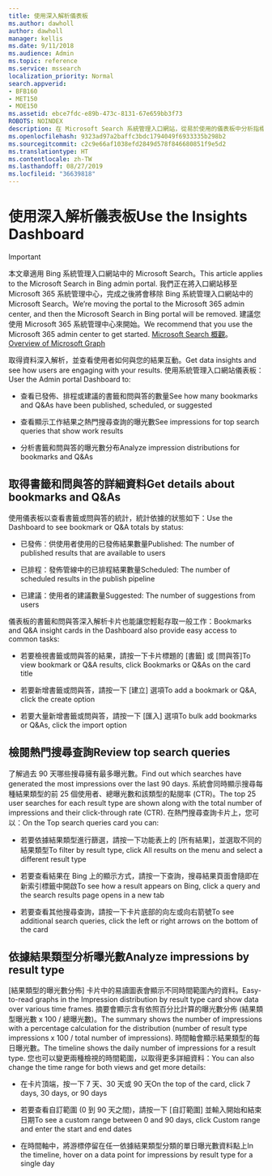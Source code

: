 ```yaml
---
title: 使用深入解析儀表板
ms.author: dawholl
author: dawholl
manager: kellis
ms.date: 9/11/2018
ms.audience: Admin
ms.topic: reference
ms.service: mssearch
localization_priority: Normal
search.appverid:
- BFB160
- MET150
- MOE150
ms.assetid: ebce7fdc-e89b-473c-8131-67e659bb3f73
ROBOTS: NOINDEX
description: 在 Microsoft Search 系統管理入口網站，從易於使用的儀表板中分析指標並管理內容
ms.openlocfilehash: 9323ad97a2baffc3bdc1794049f6933335b298b2
ms.sourcegitcommit: c2c9e66af1038efd2849d578f846680851f9e5d2
ms.translationtype: HT
ms.contentlocale: zh-TW
ms.lasthandoff: 08/27/2019
ms.locfileid: "36639818"
---
```

# <a name="use-the-insights-dashboard"></a><span data-ttu-id="1869b-103">使用深入解析儀表板</span><span class="sxs-lookup"><span data-stu-id="1869b-103">Use the Insights Dashboard</span></span>

> [!IMPORTANT]
> <span data-ttu-id="1869b-104">本文章適用 Bing 系統管理入口網站中的 Microsoft Search。</span><span class="sxs-lookup"><span data-stu-id="1869b-104">This article applies to the Microsoft Search in Bing admin portal.</span></span> <span data-ttu-id="1869b-105">我們正在將入口網站移至 Microsoft 365 系統管理中心，完成之後將會移除 Bing 系統管理入口網站中的 Microsoft Search。</span><span class="sxs-lookup"><span data-stu-id="1869b-105">We’re moving the portal to the Microsoft 365 admin center, and then the Microsoft Search in Bing portal will be removed.</span></span> <span data-ttu-id="1869b-106">建議您使用 Microsoft 365 系統管理中心來開始。</span><span class="sxs-lookup"><span data-stu-id="1869b-106">We recommend that you use the Microsoft 365 admin center to get started.</span></span> <span data-ttu-id="1869b-107">[Microsoft Search 概觀](overview-microsoft-search.md)。</span><span class="sxs-lookup"><span data-stu-id="1869b-107">[Overview of Microsoft Graph](overview-microsoft-search.md)</span></span>
    
<span data-ttu-id="1869b-108">取得資料深入解析，並查看使用者如何與您的結果互動。</span><span class="sxs-lookup"><span data-stu-id="1869b-108">Get data insights and see how users are engaging with your results.</span></span> <span data-ttu-id="1869b-109">使用系統管理入口網站儀表板：</span><span class="sxs-lookup"><span data-stu-id="1869b-109">User the Admin portal Dashboard to:</span></span>
  
- <span data-ttu-id="1869b-110">查看已發佈、排程或建議的書籤和問與答的數量</span><span class="sxs-lookup"><span data-stu-id="1869b-110">See how many bookmarks and Q&As have been published, scheduled, or suggested</span></span>
    
- <span data-ttu-id="1869b-111">查看顯示工作結果之熱門搜尋查詢的曝光數</span><span class="sxs-lookup"><span data-stu-id="1869b-111">See impressions for top search queries that show work results</span></span>
    
- <span data-ttu-id="1869b-112">分析書籤和問與答的曝光數分布</span><span class="sxs-lookup"><span data-stu-id="1869b-112">Analyze impression distributions for bookmarks and Q&As</span></span>
    
## <a name="get-details-about-bookmarks-and-qas"></a><span data-ttu-id="1869b-113">取得書籤和問與答的詳細資料</span><span class="sxs-lookup"><span data-stu-id="1869b-113">Get details about bookmarks and Q&As</span></span>

<span data-ttu-id="1869b-114">使用儀表板以查看書籤或問與答的統計，統計依據的狀態如下：</span><span class="sxs-lookup"><span data-stu-id="1869b-114">Use the Dashboard to see bookmark or Q&A totals by status:</span></span>
  
- <span data-ttu-id="1869b-115">已發佈︰供使用者使用的已發佈結果數量</span><span class="sxs-lookup"><span data-stu-id="1869b-115">Published: The number of published results that are available to users</span></span>
    
- <span data-ttu-id="1869b-116">已排程：發佈管線中的已排程結果數量</span><span class="sxs-lookup"><span data-stu-id="1869b-116">Scheduled: The number of scheduled results in the publish pipeline</span></span>
    
- <span data-ttu-id="1869b-117">已建議：使用者的建議數量</span><span class="sxs-lookup"><span data-stu-id="1869b-117">Suggested: The number of suggestions from users</span></span>
    
<span data-ttu-id="1869b-118">儀表板的書籤和問與答深入解析卡片也能讓您輕鬆存取一般工作：</span><span class="sxs-lookup"><span data-stu-id="1869b-118">Bookmarks and Q&A insight cards in the Dashboard also provide easy access to common tasks:</span></span>
  
- <span data-ttu-id="1869b-119">若要檢視書籤或問與答的結果，請按一下卡片標題的 [書籤] 或 [問與答]</span><span class="sxs-lookup"><span data-stu-id="1869b-119">To view bookmark or Q&A results, click Bookmarks or Q&As on the card title</span></span>
    
- <span data-ttu-id="1869b-120">若要新增書籤或問與答，請按一下 [建立] 選項</span><span class="sxs-lookup"><span data-stu-id="1869b-120">To add a bookmark or Q&A, click the create option</span></span>
    
- <span data-ttu-id="1869b-121">若要大量新增書籤或問與答，請按一下 [匯入] 選項</span><span class="sxs-lookup"><span data-stu-id="1869b-121">To bulk add bookmarks or Q&As, click the import option</span></span>
    
## <a name="review-top-search-queries"></a><span data-ttu-id="1869b-122">檢閱熱門搜尋查詢</span><span class="sxs-lookup"><span data-stu-id="1869b-122">Review top search queries</span></span>

<span data-ttu-id="1869b-123">了解過去 90 天哪些搜尋擁有最多曝光數。</span><span class="sxs-lookup"><span data-stu-id="1869b-123">Find out which searches have generated the most impressions over the last 90 days.</span></span> <span data-ttu-id="1869b-124">系統會同時顯示搜尋每種結果類型的前 25 個使用者、總曝光數和該類型的點閱率 (CTR)。</span><span class="sxs-lookup"><span data-stu-id="1869b-124">The top 25 user searches for each result type are shown along with the total number of impressions and their click-through rate (CTR).</span></span> <span data-ttu-id="1869b-125">在熱門搜尋查詢卡片上，您可以：</span><span class="sxs-lookup"><span data-stu-id="1869b-125">On the Top search queries card you can:</span></span>
  
- <span data-ttu-id="1869b-126">若要依據結果類型進行篩選，請按一下功能表上的 [所有結果]，並選取不同的結果類型</span><span class="sxs-lookup"><span data-stu-id="1869b-126">To filter by result type, click All results on the menu and select a different result type</span></span>
    
- <span data-ttu-id="1869b-127">若要查看結果在 Bing 上的顯示方式，請按一下查詢，搜尋結果頁面會隨即在新索引標籤中開啟</span><span class="sxs-lookup"><span data-stu-id="1869b-127">To see how a result appears on Bing, click a query and the search results page opens in a new tab</span></span>
    
- <span data-ttu-id="1869b-128">若要查看其他搜尋查詢，請按一下卡片底部的向左或向右箭號</span><span class="sxs-lookup"><span data-stu-id="1869b-128">To see additional search queries, click the left or right arrows on the bottom of the card</span></span>
    
## <a name="analyze-impressions-by-result-type"></a><span data-ttu-id="1869b-129">依據結果類型分析曝光數</span><span class="sxs-lookup"><span data-stu-id="1869b-129">Analyze impressions by result type</span></span>

<span data-ttu-id="1869b-130">[結果類型的曝光數分佈] 卡片中的易讀圖表會顯示不同時間範圍內的資料。</span><span class="sxs-lookup"><span data-stu-id="1869b-130">Easy-to-read graphs in the Impression distribution by result type card show data over various time frames.</span></span> <span data-ttu-id="1869b-131">摘要會顯示含有依照百分比計算的曝光數分佈 (結果類型曝光數 x 100 / 總曝光數)。</span><span class="sxs-lookup"><span data-stu-id="1869b-131">The summary shows the number of impressions with a percentage calculation for the distribution (number of result type impressions x 100 / total number of impressions).</span></span> <span data-ttu-id="1869b-132">時間軸會顯示結果類型的每日曝光數。</span><span class="sxs-lookup"><span data-stu-id="1869b-132">The timeline shows the daily number of impressions for a result type.</span></span> <span data-ttu-id="1869b-133">您也可以變更兩種檢視的時間範圍，以取得更多詳細資料：</span><span class="sxs-lookup"><span data-stu-id="1869b-133">You can also change the time range for both views and get more details:</span></span>
  
- <span data-ttu-id="1869b-134">在卡片頂端，按一下 7 天、30 天或 90 天</span><span class="sxs-lookup"><span data-stu-id="1869b-134">On the top of the card, click 7 days, 30 days, or 90 days</span></span>
    
- <span data-ttu-id="1869b-135">若要查看自訂範圍 (0 到 90 天之間)，請按一下 [自訂範圍] 並輸入開始和結束日期</span><span class="sxs-lookup"><span data-stu-id="1869b-135">To see a custom range between 0 and 90 days, click Custom range and enter the start and end dates</span></span>
    
- <span data-ttu-id="1869b-136">在時間軸中，將游標停留在任一依據結果類型分類的單日曝光數資料點上</span><span class="sxs-lookup"><span data-stu-id="1869b-136">In the timeline, hover on a data point for impressions by result type for a single day</span></span>

  

